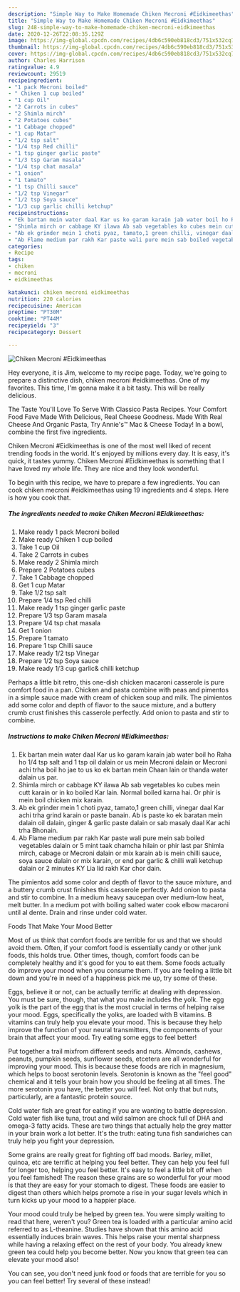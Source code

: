 ```yaml
---
description: "Simple Way to Make Homemade Chiken Mecroni #Eidkimeethas"
title: "Simple Way to Make Homemade Chiken Mecroni #Eidkimeethas"
slug: 248-simple-way-to-make-homemade-chiken-mecroni-eidkimeethas
date: 2020-12-26T22:08:35.129Z
image: https://img-global.cpcdn.com/recipes/4db6c590eb818cd3/751x532cq70/chiken-mecroni-eidkimeethas-recipe-main-photo.jpg
thumbnail: https://img-global.cpcdn.com/recipes/4db6c590eb818cd3/751x532cq70/chiken-mecroni-eidkimeethas-recipe-main-photo.jpg
cover: https://img-global.cpcdn.com/recipes/4db6c590eb818cd3/751x532cq70/chiken-mecroni-eidkimeethas-recipe-main-photo.jpg
author: Charles Harrison
ratingvalue: 4.9
reviewcount: 29519
recipeingredient:
- "1 pack Mecroni boiled"
- " Chiken 1 cup boiled"
- "1 cup Oil"
- "2 Carrots in cubes"
- "2 Shimla mirch"
- "2 Potatoes cubes"
- "1 Cabbage chopped"
- "1 cup Matar"
- "1/2 tsp salt"
- "1/4 tsp Red chilli"
- "1 tsp ginger garlic paste"
- "1/3 tsp Garam masala"
- "1/4 tsp chat masala"
- "1 onion"
- "1 tamato"
- "1 tsp Chilli sauce"
- "1/2 tsp Vinegar"
- "1/2 tsp Soya sauce"
- "1/3 cup garlic chilli ketchup"
recipeinstructions:
- "Ek bartan mein water daal Kar us ko garam karain jab water boil ho Raha ho 1/4 tsp salt and 1 tsp oil dalain or us mein Mecroni dalain or Mecroni achi trha boil ho jae to us ko ek bartan mein Chaan lain or thanda water dalain us par."
- "Shimla mirch or cabbage KY ilawa Ab sab vegetables ko cubes mein cutt karain or in ko boiled Kar lain. Normal boiled karna hai. Or phir is mein boil chicken mix karain."
- "Ab ek grinder mein 1 choti pyaz, tamato,1 green chilli, vinegar daal Kar achi trha grind karain or paste banain. Ab is paste ko ek baratan mein dalain oil dalain, ginger &amp; garlic paste dalain or sab masaly daal Kar achi trha Bhonain."
- "Ab Flame medium par rakh Kar paste wali pure mein sab boiled vegetables dalain or 5 mint taak chamcha hilain or phir last par Shimla mirch, cabage or Mecroni dalain or mix karain ab is mein chilli sauce, soya sauce dalain or mix karain, or end par garlic &amp; chilli wali ketchup dalain or 2 minutes KY Lia lid rakh Kar chor dain."
categories:
- Recipe
tags:
- chiken
- mecroni
- eidkimeethas

katakunci: chiken mecroni eidkimeethas 
nutrition: 220 calories
recipecuisine: American
preptime: "PT30M"
cooktime: "PT44M"
recipeyield: "3"
recipecategory: Dessert

---
```



![Chiken Mecroni #Eidkimeethas](https://img-global.cpcdn.com/recipes/4db6c590eb818cd3/751x532cq70/chiken-mecroni-eidkimeethas-recipe-main-photo.jpg)

Hey everyone, it is Jim, welcome to my recipe page. Today, we're going to prepare a distinctive dish, chiken mecroni #eidkimeethas. One of my favorites. This time, I'm gonna make it a bit tasty. This will be really delicious.

The Taste You&#39;ll Love To Serve With Classico Pasta Recipes. Your Comfort Food Fave Made With Delicious, Real Cheese Goodness. Made With Real Cheese And Organic Pasta, Try Annie&#39;s™ Mac &amp; Cheese Today! In a bowl, combine the first five ingredients.

Chiken Mecroni #Eidkimeethas is one of the most well liked of recent trending foods in the world. It's enjoyed by millions every day. It is easy, it's quick, it tastes yummy. Chiken Mecroni #Eidkimeethas is something that I have loved my whole life. They are nice and they look wonderful.


To begin with this recipe, we have to prepare a few ingredients. You can cook chiken mecroni #eidkimeethas using 19 ingredients and 4 steps. Here is how you cook that.

<!--inarticleads1-->

##### The ingredients needed to make Chiken Mecroni #Eidkimeethas:

1. Make ready 1 pack Mecroni boiled
1. Make ready  Chiken 1 cup boiled
1. Take 1 cup Oil
1. Take 2 Carrots in cubes
1. Make ready 2 Shimla mirch
1. Prepare 2 Potatoes cubes
1. Take 1 Cabbage chopped
1. Get 1 cup Matar
1. Take 1/2 tsp salt
1. Prepare 1/4 tsp Red chilli
1. Make ready 1 tsp ginger garlic paste
1. Prepare 1/3 tsp Garam masala
1. Prepare 1/4 tsp chat masala
1. Get 1 onion
1. Prepare 1 tamato
1. Prepare 1 tsp Chilli sauce
1. Make ready 1/2 tsp Vinegar
1. Prepare 1/2 tsp Soya sauce
1. Make ready 1/3 cup garlic&amp; chilli ketchup


Perhaps a little bit retro, this one-dish chicken macaroni casserole is pure comfort food in a pan. Chicken and pasta combine with peas and pimentos in a simple sauce made with cream of chicken soup and milk. The pimientos add some color and depth of flavor to the sauce mixture, and a buttery crumb crust finishes this casserole perfectly. Add onion to pasta and stir to combine. 

<!--inarticleads2-->

##### Instructions to make Chiken Mecroni #Eidkimeethas:

1. Ek bartan mein water daal Kar us ko garam karain jab water boil ho Raha ho 1/4 tsp salt and 1 tsp oil dalain or us mein Mecroni dalain or Mecroni achi trha boil ho jae to us ko ek bartan mein Chaan lain or thanda water dalain us par.
1. Shimla mirch or cabbage KY ilawa Ab sab vegetables ko cubes mein cutt karain or in ko boiled Kar lain. Normal boiled karna hai. Or phir is mein boil chicken mix karain.
1. Ab ek grinder mein 1 choti pyaz, tamato,1 green chilli, vinegar daal Kar achi trha grind karain or paste banain. Ab is paste ko ek baratan mein dalain oil dalain, ginger &amp; garlic paste dalain or sab masaly daal Kar achi trha Bhonain.
1. Ab Flame medium par rakh Kar paste wali pure mein sab boiled vegetables dalain or 5 mint taak chamcha hilain or phir last par Shimla mirch, cabage or Mecroni dalain or mix karain ab is mein chilli sauce, soya sauce dalain or mix karain, or end par garlic &amp; chilli wali ketchup dalain or 2 minutes KY Lia lid rakh Kar chor dain.


The pimientos add some color and depth of flavor to the sauce mixture, and a buttery crumb crust finishes this casserole perfectly. Add onion to pasta and stir to combine. In a medium heavy saucepan over medium-low heat, melt butter. In a medium pot with boiling salted water cook elbow macaroni until al dente. Drain and rinse under cold water. 

Foods That Make Your Mood Better


Most of us think that comfort foods are terrible for us and that we should avoid them. Often, if your comfort food is essentially candy or other junk foods, this holds true. Other times, though, comfort foods can be completely healthy and it's good for you to eat them. Some foods actually do improve your mood when you consume them. If you are feeling a little bit down and you're in need of a happiness pick me up, try some of these.

Eggs, believe it or not, can be actually terrific at dealing with depression. You must be sure, though, that what you make includes the yolk. The egg yolk is the part of the egg that is the most crucial in terms of helping raise your mood. Eggs, specifically the yolks, are loaded with B vitamins. B vitamins can truly help you elevate your mood. This is because they help improve the function of your neural transmitters, the components of your brain that affect your mood. Try eating some eggs to feel better!

Put together a trail mixfrom different seeds and nuts. Almonds, cashews, peanuts, pumpkin seeds, sunflower seeds, etcetera are all wonderful for improving your mood. This is because these foods are rich in magnesium, which helps to boost serotonin levels. Serotonin is known as the "feel good" chemical and it tells your brain how you should be feeling at all times. The more serotonin you have, the better you will feel. Not only that but nuts, particularly, are a fantastic protein source.

Cold water fish are great for eating if you are wanting to battle depression. Cold water fish like tuna, trout and wild salmon are chock full of DHA and omega-3 fatty acids. These are two things that actually help the grey matter in your brain work a lot better. It's the truth: eating tuna fish sandwiches can truly help you fight your depression. 

Some grains are really great for fighting off bad moods. Barley, millet, quinoa, etc are terrific at helping you feel better. They can help you feel full for longer too, helping you feel better. It's easy to feel a little bit off when you feel famished! The reason these grains are so wonderful for your mood is that they are easy for your stomach to digest. These foods are easier to digest than others which helps promote a rise in your sugar levels which in turn kicks up your mood to a happier place.

Your mood could truly be helped by green tea. You were simply waiting to read that here, weren't you? Green tea is loaded with a particular amino acid referred to as L-theanine. Studies have shown that this amino acid essentially induces brain waves. This helps raise your mental sharpness while having a relaxing effect on the rest of your body. You already knew green tea could help you become better. Now you know that green tea can elevate your mood also!

You can see, you don't need junk food or foods that are terrible for you so you can feel better! Try several of these instead!

